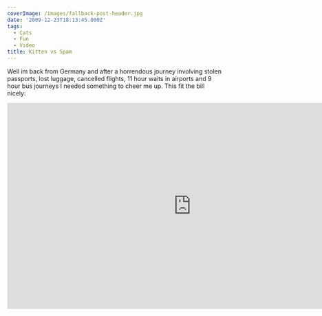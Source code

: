 ```yaml
---
coverImage: /images/fallback-post-header.jpg
date: '2009-12-23T18:13:45.000Z'
tags:
  - Cats
  - Fun
  - Video
title: Kitten vs Spam
---
```


Well im back from Germany and after a horrendous journey involving stolen passports, lost luggage, cancelled flights, 11 hour waits in airports and 9 hour bus journeys I needed something to cheer me up. This fit the bill nicely:

<!-- more -->

<iframe width="853" height="480" src="https://www.youtube.com/embed/5InW89_vnHQ" frameborder="0" allow="accelerometer; autoplay; clipboard-write; encrypted-media; gyroscope; picture-in-picture"  allowfullscreen></iframe>